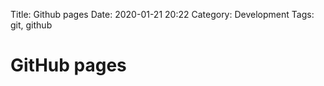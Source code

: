 Title: Github pages
Date: 2020-01-21 20:22
Category: Development
Tags: git, github




# GitHub pages


